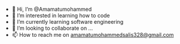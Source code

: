 - 👋 Hi, I’m @Amamatumohammed
- 👀 I’m interested in learning how to code 
- 🌱 I’m currently learning software engineering 
- 💞️ I’m looking to collaborate on ...
- 📫 How to reach me on amamatumohammedsalis328@gmail.com

<!---
Amamatumohammed/Amamatumohammed is a ✨ special ✨ repository because its `README.md` (this file) appears on your GitHub profile.
You can click the Preview link to take a look at your changes.
--->

